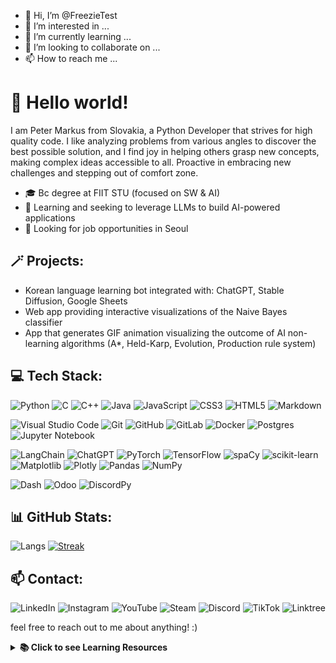 - 👋 Hi, I’m @FreezieTest
- 👀 I’m interested in ...
- 🌱 I’m currently learning ...
- 💞️ I’m looking to collaborate on ...
- 📫 How to reach me ...

<!---
FreezieTest/FreezieTest is a ✨ special ✨ repository because its `README.md` (this file) appears on your GitHub profile.
You can click the Preview link to take a look at your changes.
--->






# 👋 Hello world!
I am Peter Markus from Slovakia, a Python Developer that strives for high quality code. I like analyzing problems from various angles to discover the best possible solution, and I find joy in helping others grasp new concepts, making complex ideas accessible to all.
Proactive in embracing new challenges and stepping out of comfort zone. 

- 🎓 Bc degree at FIIT STU (focused on SW & AI)
- 🌱 Learning and seeking to leverage LLMs to build AI-powered applications
- 🔭 Looking for job opportunities in Seoul

## 🪄 Projects:
- Korean language learning bot integrated with: ChatGPT, Stable Diffusion, Google Sheets
- Web app providing interactive visualizations of the Naive Bayes classifier
- App that generates GIF animation visualizing the outcome of AI non-learning algorithms (A*, Held-Karp, Evolution, Production rule system)

## 💻 Tech Stack:
![Python](https://img.shields.io/badge/python-3670A0?style=for-the-badge&logo=python&logoColor=ffdd54)
![C](https://img.shields.io/badge/c-%2300599C.svg?style=for-the-badge&logo=c&logoColor=white)
![C++](https://img.shields.io/badge/c++-%2300599C.svg?style=for-the-badge&logo=c%2B%2B&logoColor=white)
![Java](https://img.shields.io/badge/java-%23ED8B00.svg?style=for-the-badge&logo=openjdk&logoColor=white)
![JavaScript](https://img.shields.io/badge/javascript-%23323330.svg?style=for-the-badge&logo=javascript&logoColor=%23F7DF1E)
![CSS3](https://img.shields.io/badge/css3-%231572B6.svg?style=for-the-badge&logo=css3&logoColor=white)
![HTML5](https://img.shields.io/badge/html5-%23E34F26.svg?style=for-the-badge&logo=html5&logoColor=white)
![Markdown](https://img.shields.io/badge/markdown-%23000000.svg?style=for-the-badge&logo=markdown&logoColor=white)

![Visual Studio Code](https://img.shields.io/badge/Visual%20Studio%20Code-0078d7.svg?style=for-the-badge&logo=visual-studio-code&logoColor=white)
![Git](https://img.shields.io/badge/git-%23F05033.svg?style=for-the-badge&logo=git&logoColor=white)
![GitHub](https://img.shields.io/badge/github-%23121011.svg?style=for-the-badge&logo=github&logoColor=white)
![GitLab](https://img.shields.io/badge/gitlab-%23181717.svg?style=for-the-badge&logo=gitlab&logoColor=white)
![Docker](https://img.shields.io/badge/docker-%230db7ed.svg?style=for-the-badge&logo=docker&logoColor=white)
![Postgres](https://img.shields.io/badge/postgres-%23316192.svg?style=for-the-badge&logo=postgresql&logoColor=white)
![Jupyter Notebook](https://img.shields.io/badge/jupyter-%23FA0F00.svg?style=for-the-badge&logo=jupyter&logoColor=white)

![LangChain](https://img.shields.io/badge/%F0%9F%A6%9C%E2%9B%93%EF%B8%8F_LangChain-white?style=for-the-badge)
![ChatGPT](https://img.shields.io/badge/chatGPT-74aa9c?style=for-the-badge&logo=openai&logoColor=white)
![PyTorch](https://img.shields.io/badge/PyTorch-%23EE4C2C.svg?style=for-the-badge&logo=PyTorch&logoColor=white)
![TensorFlow](https://img.shields.io/badge/TensorFlow-%23FF6F00.svg?style=for-the-badge&logo=TensorFlow&logoColor=white)
![spaCy](https://img.shields.io/badge/spaCy-%2302A4D6?style=for-the-badge&color=%2302A4D6)
![scikit-learn](https://img.shields.io/badge/scikit--learn-%23F7931E.svg?style=for-the-badge&logo=scikit-learn&logoColor=white)
![Matplotlib](https://img.shields.io/badge/Matplotlib-%23ffffff.svg?style=for-the-badge&logo=Matplotlib&logoColor=black)
![Plotly](https://img.shields.io/badge/Plotly-%233F4F75.svg?style=for-the-badge&logo=plotly&logoColor=white)
![Pandas](https://img.shields.io/badge/pandas-%23150458.svg?style=for-the-badge&logo=pandas&logoColor=white)
![NumPy](https://img.shields.io/badge/numpy-%23013243.svg?style=for-the-badge&logo=numpy&logoColor=white)

![Dash](https://img.shields.io/badge/dash-008DE4?style=for-the-badge&logo=dash&logoColor=white)
![Odoo](https://img.shields.io/badge/Odoo-a24689?style=for-the-badge)
![DiscordPy](https://img.shields.io/badge/Discord.py-%23366e9d?style=for-the-badge&logo=discord&logoColor=white)

## 📊 GitHub Stats:
![Langs](https://github-readme-stats.vercel.app/api/top-langs/?username=freezpmark&theme=ayu-mirage&layout=compact&langs_count=12)
[![Streak](https://streak-stats.demolab.com/?user=Freezpmark&theme=ayu-mirage)](https://git.io/streak-stats)

## 📫 Contact:
![LinkedIn](https://img.shields.io/badge/linkedin-%230077B5.svg?style=for-the-badge&logo=linkedin&logoColor=white)
![Instagram](https://img.shields.io/badge/Instagram-%23E4405F.svg?style=for-the-badge&logo=Instagram&logoColor=white)
![YouTube](https://img.shields.io/badge/YouTube-%23FF0000.svg?style=for-the-badge&logo=YouTube&logoColor=white)
![Steam](https://img.shields.io/badge/steam-%23000000.svg?style=for-the-badge&logo=steam&logoColor=white)
![Discord](https://img.shields.io/badge/Discord-%235865F2.svg?style=for-the-badge&logo=discord&logoColor=white)
![TikTok](https://img.shields.io/badge/TikTok-%23000000.svg?style=for-the-badge&logo=TikTok&logoColor=white)
![Linktree](https://img.shields.io/badge/linktree-1de9b6?style=for-the-badge&logo=linktree&logoColor=white)

 feel free to reach out to me about anything! :)

 <details>
 <summary><b>📚 Click to see Learning Resources</b></summary>
 
 ### Coursera Courses:
 ✔️ Machine Learning: Classification (21 hrs)  
 ✔️ Learning How to Learn (15 hrs)  
 ✔️ AI For Everyone (10 hrs)  
 ✔️ Specialization: Mathematics for Machine Learning and Data Science (60 hrs)  
 ✔️ Specialization: Machine Learning (108 hrs)  
 ✔️ Specialization: Deep Learning (140 hrs)  
 ✔️ Specialization: Natural Language Processing (128 hrs)  
 ✔️ Generative AI with Large Language Models (16 hrs)  
 📝 Algorithms Specialization (64 hrs)  
 📝 Applied Data Science with Python Specialization (140 hrs)  
 
 ### Books:
 ✔️ Programming in Python 3 (Mark Summerfield)  
 ✔️ Building Chatbots with Python (Sumit Raj)  
 📝 Neural Networks From Scratch (Harrison Kinsley & Daniel Kukiela)  
 📝 Hands-on Machine Learning with Scikit-Learn, Keras & Tensorflow (Aurélien Géron)  
 
 ### Youtube channels:
 - [Sentdex](https://www.youtube.com/@sentdex) 
 - [TechLead](https://www.youtube.com/@TechLead)
 - [Corey Shafer](https://www.youtube.com/@coreyms)
 - [Tech With Tim](https://www.youtube.com/@TechWithTim)
 - [3Blue1Brown](https://www.youtube.com/@3blue1brown)
</details>
